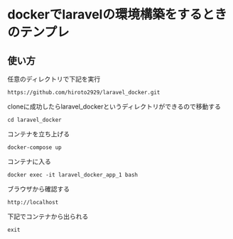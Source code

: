 # dockerでlaravelの環境構築をするときのテンプレ

## 使い方

任意のディレクトリで下記を実行

```
https://github.com/hiroto2929/laravel_docker.git
```

cloneに成功したらlaravel_dockerというディレクトリができるので移動する

```
cd laravel_docker
```

コンテナを立ち上げる

```
docker-compose up
```

コンテナに入る

```
docker exec -it laravel_docker_app_1 bash
```

ブラウザから確認する

```
http://localhost
```

下記でコンテナから出られる

```
exit
```
